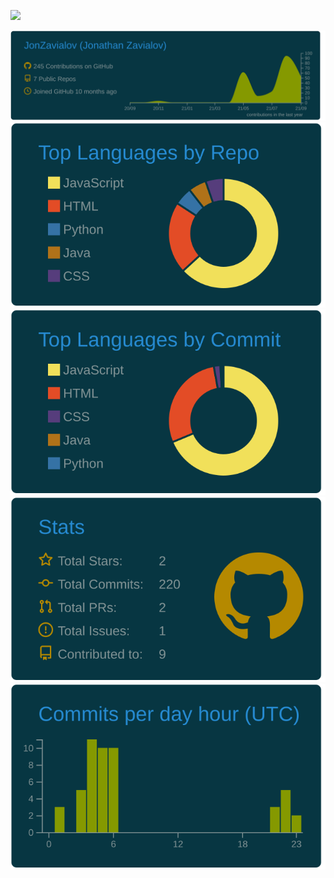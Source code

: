 ![](https://komarev.com/ghpvc/?username=JonZavialov&color=073642&style=flat-square)

![](https://raw.githubusercontent.com/JonZavialov/JonZavialov/master/profile-summary-card-output/solarized_dark/0-profile-details.svg)
![](https://raw.githubusercontent.com/JonZavialov/JonZavialov/master/profile-summary-card-output/solarized_dark/1-repos-per-language.svg) ![](https://raw.githubusercontent.com/JonZavialov/JonZavialov/master/profile-summary-card-output/solarized_dark/2-most-commit-language.svg)
![](https://raw.githubusercontent.com/JonZavialov/JonZavialov/master/profile-summary-card-output/solarized_dark/3-stats.svg) ![](https://raw.githubusercontent.com/JonZavialov/JonZavialov/master/profile-summary-card-output/solarized_dark/4-productive-time.svg)
